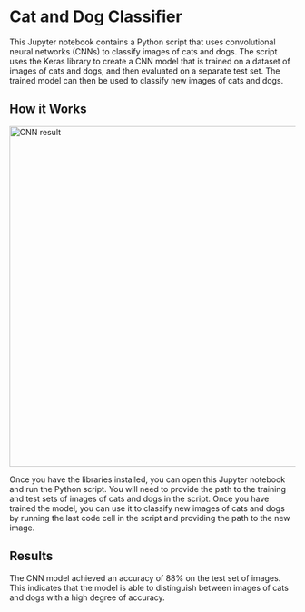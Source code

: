 <!DOCTYPE html>
<html lang="en">
<head>
    <meta charset="UTF-8">
</head>
<body>
    <h1>Cat and Dog Classifier</h1>
    <p>This Jupyter notebook contains a Python script that uses convolutional neural networks (CNNs) to classify images of cats and dogs. The script uses the Keras library to create a CNN model that is trained on a dataset of images of cats and dogs, and then evaluated on a separate test set. The trained model can then be used to classify new images of cats and dogs.</p>

<h2>How it Works</h2>
<p><img src="https://github.com/joyontadasjoy/Cat-Dog/raw/main/cnn_result.png" alt="CNN result" width="600">
</p>
<p>Once you have the libraries installed, you can open this Jupyter notebook and run the Python script. You will need to provide the path to the training and test sets of images of cats and dogs in the script. Once you have trained the model, you can use it to classify new images of cats and dogs by running the last code cell in the script and providing the path to the new image.</p>

<h2>Results</h2>
<p>The CNN model achieved an accuracy of 88% on the test set of images. This indicates that the model is able to distinguish between images of cats and dogs with a high degree of accuracy.</p>

</body>
</html>





